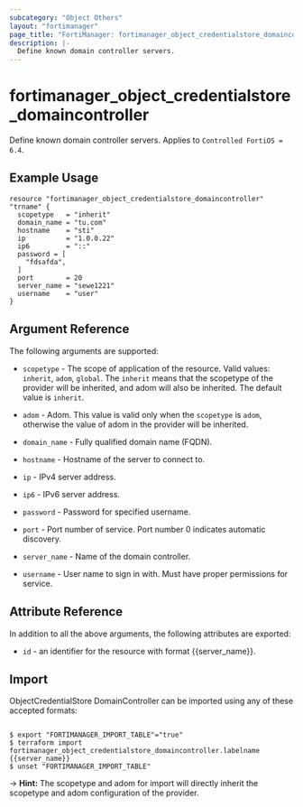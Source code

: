 ```yaml
---
subcategory: "Object Others"
layout: "fortimanager"
page_title: "FortiManager: fortimanager_object_credentialstore_domaincontroller"
description: |-
  Define known domain controller servers.
---
```


# fortimanager_object_credentialstore_domaincontroller
Define known domain controller servers. Applies to `Controlled FortiOS = 6.4`.

## Example Usage

```hcl
resource "fortimanager_object_credentialstore_domaincontroller" "trname" {
  scopetype   = "inherit"
  domain_name = "tu.com"
  hostname    = "sti"
  ip          = "1.0.0.22"
  ip6         = "::"
  password = [
    "fdsafda",
  ]
  port        = 20
  server_name = "sewe1221"
  username    = "user"
}
```

## Argument Reference


The following arguments are supported:

* `scopetype` - The scope of application of the resource. Valid values: `inherit`, `adom`, `global`. The `inherit` means that the scopetype of the provider will be inherited, and adom will also be inherited. The default value is `inherit`.
* `adom` - Adom. This value is valid only when the `scopetype` is `adom`, otherwise the value of adom in the provider will be inherited.

* `domain_name` - Fully qualified domain name (FQDN).
* `hostname` - Hostname of the server to connect to.
* `ip` - IPv4 server address.
* `ip6` - IPv6 server address.
* `password` - Password for specified username.
* `port` - Port number of service. Port number 0 indicates automatic discovery.
* `server_name` - Name of the domain controller.
* `username` - User name to sign in with. Must have proper permissions for service.


## Attribute Reference

In addition to all the above arguments, the following attributes are exported:
* `id` - an identifier for the resource with format {{server_name}}.

## Import

ObjectCredentialStore DomainController can be imported using any of these accepted formats:
```

$ export "FORTIMANAGER_IMPORT_TABLE"="true"
$ terraform import fortimanager_object_credentialstore_domaincontroller.labelname {{server_name}}
$ unset "FORTIMANAGER_IMPORT_TABLE"
```
-> **Hint:** The scopetype and adom for import will directly inherit the scopetype and adom configuration of the provider.
